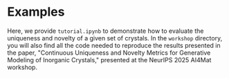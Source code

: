 # Examples
Here, we provide `tutorial.ipynb` to demonstrate how to evaluate the uniqueness and novelty of a given set of crystals.
In the `workshop` directory, you will also find all the code needed to reproduce the results presented in the paper, "Continuous Uniqueness and Novelty Metrics for Generative Modeling of Inorganic Crystals," presented at the NeurIPS 2025 AI4Mat workshop.